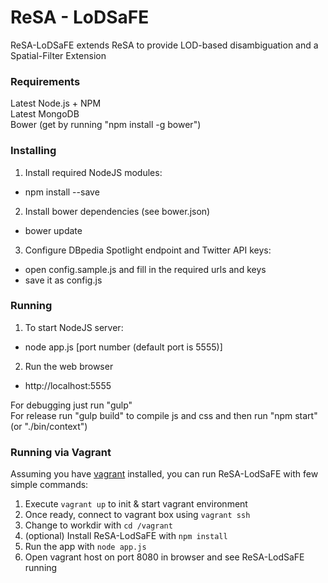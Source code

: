 ReSA - LoDSaFE
====
ReSA-LoDSaFE extends ReSA to provide LOD-based disambiguation and a Spatial-Filter Extension

### Requirements

Latest Node.js + NPM  
Latest MongoDB  
Bower (get by running "npm install -g bower")

### Installing

1. Install required NodeJS modules:
 - npm install --save
 
2. Install bower dependencies (see bower.json)
- bower update

3. Configure DBpedia Spotlight endpoint and Twitter API keys:
 - open config.sample.js and fill in the required urls and keys
 - save it as config.js
 
### Running

1. To start NodeJS server:
 - node app.js [port number (default port is 5555)]

2. Run the web browser
 - http://localhost:5555
 
For debugging just run "gulp"  
For release run "gulp build" to compile js and css and then run "npm start" (or "./bin/context")  

### Running via Vagrant

Assuming you have [vagrant](http://www.vagrantup.com/) installed, you can run ReSA-LodSaFE with few simple commands:  

1. Execute `vagrant up` to init & start vagrant environment
2. Once ready, connect to vagrant box using `vagrant ssh`
3. Change to workdir with `cd /vagrant`
4. (optional) Install ReSA-LodSaFE with `npm install`
5. Run the app with `node app.js`
7. Open vagrant host on port 8080 in browser and see ReSA-LodSaFE running